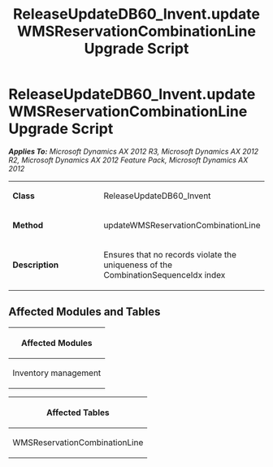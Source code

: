 ﻿---
title: ReleaseUpdateDB60_Invent.updateWMSReservationCombinationLine Upgrade Script
TOCTitle: ReleaseUpdateDB60_Invent.updateWMSReservationCombinationLine Upgrade Script
ms:assetid: 8c2fa2cb-858c-e061-c153-f90db772ac33
ms:mtpsurl: https://msdn.microsoft.com/en-us/library/JJ736451(v=AX.60)
ms:contentKeyID: 49709639
ms.date: 05/18/2015
mtps_version: v=AX.60
---

# ReleaseUpdateDB60\_Invent.updateWMSReservationCombinationLine Upgrade Script 


_**Applies To:** Microsoft Dynamics AX 2012 R3, Microsoft Dynamics AX 2012 R2, Microsoft Dynamics AX 2012 Feature Pack, Microsoft Dynamics AX 2012_

<table>
<colgroup>
<col style="width: 50%" />
<col style="width: 50%" />
</colgroup>
<tbody>
<tr class="odd">
<td><p><strong>Class</strong></p></td>
<td><p>ReleaseUpdateDB60_Invent</p></td>
</tr>
<tr class="even">
<td><p><strong>Method</strong></p></td>
<td><p>updateWMSReservationCombinationLine</p></td>
</tr>
<tr class="odd">
<td><p><strong>Description</strong></p></td>
<td><p>Ensures that no records violate the uniqueness of the CombinationSequenceIdx index</p></td>
</tr>
</tbody>
</table>


## Affected Modules and Tables

<table>
<colgroup>
<col style="width: 100%" />
</colgroup>
<thead>
<tr class="header">
<th><p>Affected Modules</p></th>
</tr>
</thead>
<tbody>
<tr class="odd">
<td><p>Inventory management</p></td>
</tr>
</tbody>
</table>


<table>
<colgroup>
<col style="width: 100%" />
</colgroup>
<thead>
<tr class="header">
<th><p>Affected Tables</p></th>
</tr>
</thead>
<tbody>
<tr class="odd">
<td><p>WMSReservationCombinationLine</p></td>
</tr>
</tbody>
</table>

  


